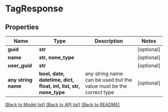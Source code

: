 # TagResponse


## Properties
Name | Type | Description | Notes
------------ | ------------- | ------------- | -------------
**guid** | **str** |  | [optional] 
**name** | **str, none_type** |  | [optional] 
**user_guid** | **str** |  | [optional] 
**any string name** | **bool, date, datetime, dict, float, int, list, str, none_type** | any string name can be used but the value must be the correct type | [optional]

[[Back to Model list]](../README.md#documentation-for-models) [[Back to API list]](../README.md#documentation-for-api-endpoints) [[Back to README]](../README.md)


